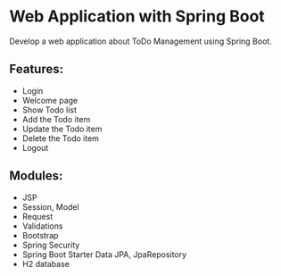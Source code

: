# Web Application with Spring Boot

Develop a web application about ToDo Management using Spring Boot.

Features:
- 
- Login
- Welcome page
- Show Todo list
- Add the Todo item
- Update the Todo item
- Delete the Todo item
- Logout

Modules:
- 
- JSP
- Session, Model
- Request
- Validations
- Bootstrap
- Spring Security
- Spring Boot Starter Data JPA, JpaRepository
- H2 database
